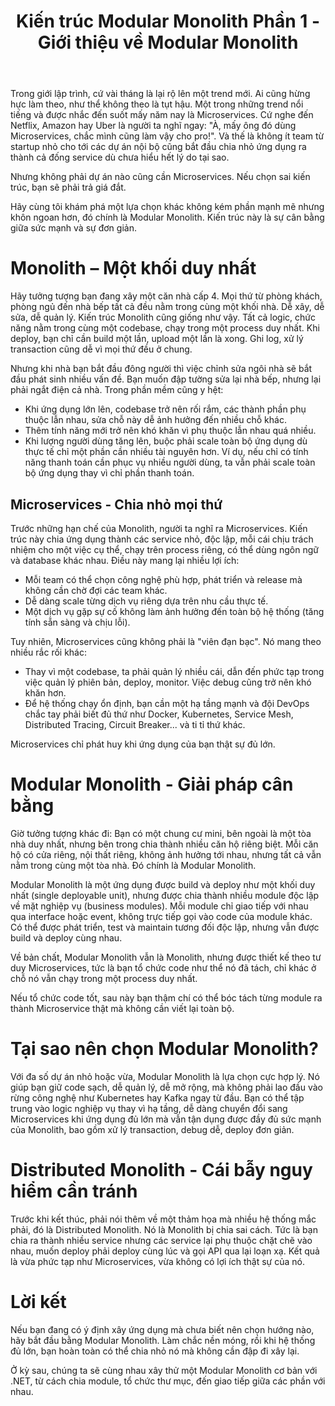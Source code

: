 ﻿---
url: [/post/kien-truc-modular-monolith-phan-1]
title: "Kiến trúc Modular Monolith Phần 1 - Giới thiệu về Modular Monolith"
$attribute: PostMetadata(Id = "45efe57e-45a9-4d5e-bbf9-ef8b01983046", Title = "Kiến trúc Modular Monolith Phần 1 - Giới thiệu về Modular Monolith", Category = "Phát triển PM", LastModified = "11-10-2025")
$layout: BlogContentLayout
---

Trong giới lập trình, cứ vài tháng là lại rộ lên một trend mới. 
Ai cũng hừng hực làm theo, như thể không theo là tụt hậu. Một trong những trend 
nổi tiếng và được nhắc đến suốt mấy năm nay là Microservices. Cứ nghe đến Netflix, 
Amazon hay Uber là người ta nghĩ ngay: 
"À, mấy ông đó dùng Microservices, chắc mình cũng làm vậy cho pro!".
Và thế là không ít team từ startup nhỏ cho tới các dự án nội bộ cũng bắt đầu 
chia nhỏ ứng dụng ra thành cả đống service dù chưa hiểu hết lý do tại sao.

Nhưng không phải dự án nào cũng cần Microservices. 
Nếu chọn sai kiến trúc, bạn sẽ phải trả giá đắt. 

Hãy cùng tôi khám phá một lựa chọn khác không kém phần mạnh mẽ nhưng khôn ngoan hơn, 
đó chính là Modular Monolith. Kiến trúc này là sự cân bằng giữa sức mạnh và sự đơn giản.

# Monolith – Một khối duy nhất

Hãy tưởng tượng bạn đang xây một căn nhà cấp 4. Mọi thứ từ phòng khách, phòng ngủ đến 
nhà bếp tất cả đều nằm trong cùng một khối nhà. Dễ xây, dễ sửa, dễ quản lý. 
Kiến trúc Monolith cũng giống như vậy. Tất cả logic, chức năng nằm 
trong cùng một codebase, chạy trong một process duy nhất. 
Khi deploy, bạn chỉ cần build một lần, upload một lần là xong. 
Ghi log, xử lý transaction cũng dễ vì mọi thứ đều ở chung. 

Nhưng khi nhà bạn bắt đầu đông người thì việc chỉnh sửa ngôi nhà sẽ bắt đầu 
phát sinh nhiều vấn đề. Bạn muốn đập tường sửa lại nhà bếp, nhưng lại phải ngắt điện cả nhà. 
Trong phần mềm cũng y hệt:
- Khi ứng dụng lớn lên, codebase trở nên rối rắm, các thành phần phụ thuộc lẫn nhau, 
sửa chỗ này dễ ảnh hưởng đến nhiều chỗ khác.
- Thêm tính năng mới trở nên khó khăn vì phụ thuộc lẫn nhau quá nhiều. 
- Khi lượng người dùng tăng lên, buộc phải scale toàn bộ ứng dụng dù thực tế chỉ một 
phần cần nhiều tài nguyên hơn. Ví dụ, nếu chỉ có tính năng thanh toán cần phục vụ 
nhiều người dùng, ta vẫn phải scale toàn bộ ứng dụng thay vì chỉ phần thanh toán.

## Microservices - Chia nhỏ mọi thứ

Trước những hạn chế của Monolith, người ta nghĩ ra Microservices. Kiến 
trúc này chia ứng dụng thành các service nhỏ, độc lập, mỗi cái chịu trách nhiệm 
cho một việc cụ thể, chạy trên process riêng, có thể dùng ngôn ngữ và database khác nhau. 
Điều này mang lại nhiều lợi ích:
- Mỗi team có thể chọn công nghệ phù hợp, phát triển và release mà không 
cần chờ đợi các team khác.
- Dễ dàng scale từng dịch vụ riêng dựa trên nhu cầu thực tế.
- Một dịch vụ gặp sự cố không làm ảnh hưởng đến toàn bộ hệ thống (tăng tính 
sẵn sàng và chịu lỗi).

Tuy nhiên, Microservices cũng không phải là "viên đạn bạc". Nó mang theo nhiều rắc rối 
khác:
- Thay vì một codebase, ta phải quản lý nhiều cái, dẫn đến phức tạp trong việc 
quản lý phiên bản, deploy, monitor. Việc debug cũng trở nên khó khăn hơn.
- Để hệ thống chạy ổn định, bạn cần một hạ tầng mạnh và đội DevOps chắc tay 
phải biết đủ thứ như Docker, Kubernetes, Service Mesh, Distributed Tracing, Circuit Breaker... và 
ti tỉ thứ khác.

Microservices chỉ phát huy khi ứng dụng của bạn thật sự đủ lớn.


# Modular Monolith - Giải pháp cân bằng

Giờ tưởng tượng khác đi:
Bạn có một chung cư mini, bên ngoài là một tòa nhà duy nhất, nhưng bên trong 
chia thành nhiều căn hộ riêng biệt. Mỗi căn hộ có cửa riêng, nội thất riêng, không 
ảnh hưởng tới nhau, nhưng tất cả vẫn nằm trong cùng một tòa nhà. 
Đó chính là Modular Monolith. 

Modular Monolith là một ứng dụng được build và deploy như một khối duy nhất 
(single deployable unit), nhưng được chia thành nhiều module độc lập về mặt 
nghiệp vụ (business modules). Mỗi module chỉ giao tiếp với nhau qua interface 
hoặc event, không trực tiếp gọi vào code của module khác. 
Có thể được phát triển, test và maintain tương đối độc lập, nhưng vẫn được 
build và deploy cùng nhau.

Về bản chất, Modular Monolith vẫn là Monolith, nhưng được thiết kế theo tư duy 
Microservices, tức là bạn tổ chức code như thể nó đã tách, chỉ khác ở chỗ nó 
vẫn chạy trong một process duy nhất.

Nếu tổ chức code tốt, sau này bạn thậm chí có thể bóc tách từng module ra 
thành Microservice thật mà không cần viết lại toàn bộ.

# Tại sao nên chọn Modular Monolith? 

Với đa số dự án nhỏ hoặc vừa, Modular Monolith là lựa chọn cực hợp lý.
Nó giúp bạn giữ code sạch, dễ quản lý, dễ mở rộng, mà không phải lao đầu vào 
rừng công nghệ như Kubernetes hay Kafka ngay từ đầu. Bạn có thể tập trung 
vào logic nghiệp vụ thay vì hạ tầng, dễ dàng chuyển đổi sang Microservices 
khi ứng dụng đủ lớn mà vẫn tận dụng được đầy đủ sức mạnh của Monolith, bao gồm xử lý 
transaction, debug dễ, deploy đơn giản.


# Distributed Monolith - Cái bẫy nguy hiểm cần tránh

Trước khi kết thúc, phải nói thêm về một thảm họa mà nhiều hệ thống mắc phải, đó là 
Distributed Monolith. Nó là Monolith bị chia sai cách. Tức là bạn chia ra thành 
nhiều service nhưng các service lại phụ thuộc chặt chẽ vào nhau, muốn deploy 
phải deploy cùng lúc và gọi API qua lại loạn xạ. Kết quả là vừa phức tạp như 
Microservices, vừa không có lợi ích thật sự của nó. 

# Lời kết

Nếu bạn đang có ý định xây ứng dụng mà chưa biết nên chọn hướng nào, hãy bắt đầu 
bằng Modular Monolith. Làm chắc nền móng, rồi khi hệ thống đủ lớn, bạn hoàn toàn 
có thể chia nhỏ nó mà không cần đập đi xây lại.

Ở kỳ sau, chúng ta sẽ cùng nhau xây thử một Modular Monolith cơ bản với .NET, 
từ cách chia module, tổ chức thư mục, đến giao tiếp giữa các phần với nhau. 